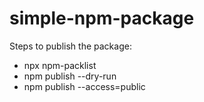 # simple-npm-package
Steps to publish the package:
  - npx npm-packlist
  - npm publish --dry-run
  - npm publish --access=public
